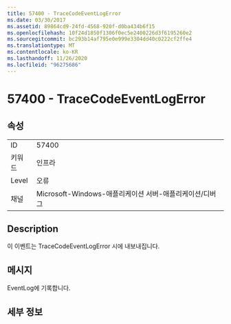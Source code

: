 ```yaml
---
title: 57400 - TraceCodeEventLogError
ms.date: 03/30/2017
ms.assetid: 89864cd9-24fd-4568-920f-d0ba434b6f15
ms.openlocfilehash: 10f24d1850f1306f0ec5e2400226d3f6195260e2
ms.sourcegitcommit: bc293b14af795e0e999e3304dd40c0222cf2ffe4
ms.translationtype: MT
ms.contentlocale: ko-KR
ms.lasthandoff: 11/26/2020
ms.locfileid: "96275686"
---
```

# <a name="57400---tracecodeeventlogerror"></a>57400 - TraceCodeEventLogError

## <a name="properties"></a>속성  
  
|||  
|-|-|  
|ID|57400|  
|키워드|인프라|  
|Level|오류|  
|채널|Microsoft-Windows-애플리케이션 서버-애플리케이션/디버그|  
  
## <a name="description"></a>Description  

 이 이벤트는 TraceCodeEventLogError 시에 내보내집니다.  
  
## <a name="message"></a>메시지  

 EventLog에 기록합니다.  
  
## <a name="details"></a>세부 정보
